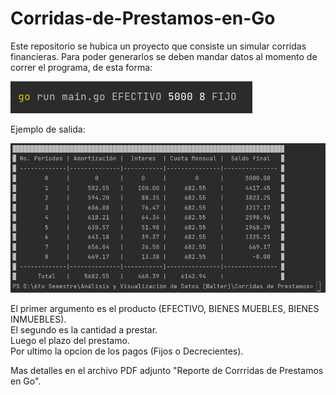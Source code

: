 # Corridas-de-Prestamos-en-Go

Este repositorio se hubica un proyecto que consiste un simular corridas financieras.
Para poder generarlos se deben mandar datos al momento de correr el programa, de esta forma:

![Image text](https://github.com/1uisMoreno/Corridas-de-Prestamos-en-Go/blob/master/SS%20Input.png)

Ejemplo de salida:

![Image text](https://github.com/1uisMoreno/Corridas-de-Prestamos-en-Go/blob/master/SS%20Output.png)

El primer argumento es el producto (EFECTIVO, BIENES MUEBLES, BIENES INMUEBLES).  
El segundo es la cantidad a prestar.  
Luego el plazo del prestamo.  
Por ultimo la opcion de los pagos (Fijos o Decrecientes).  

Mas detalles en el archivo PDF adjunto "Reporte de Corrridas de Prestamos en Go".

